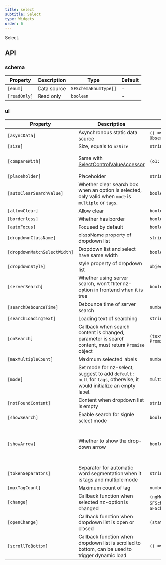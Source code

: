 ```yaml
---
title: select
subtitle: Select
type: Widgets
order: 6
---
```


Select.

## API

### schema

| Property | Description | Type | Default |
|----------|-------------|------|---------|
| `[enum]` | Data source | `SFSchemaEnumType[]` | - |
| `[readOnly]` | Read only | `boolean` | - |

### ui

| Property | Description | Type | Default |
|----------|-------------|------|---------|
| `[asyncData]` | Asynchronous static data source | `() => Observable<SFSchemaEnumType[]>` | - |
| `[size]` | Size, equals to `nzSize` | `string` | - |
| `[compareWith]` | Same with [SelectControlValueAccessor](https://angular.io/api/forms/SelectControlValueAccessor#caveat-option-selection) | `(o1: any, o2: any) => boolean` | `(o1: any, o2: any) => o1===o2` |
| `[placeholder]` | Placeholder | `string` | - |
| `[autoClearSearchValue]` | Whether clear search box when an option is selected, only valid when `mode` is `multiple` or `tags`. | `boolean` | `true` |
| `[allowClear]` | Allow clear | `boolean` | `false` |
| `[borderless]` | Whether has border | `boolean` | `false` |
| `[autoFocus]` | Focused by default | `boolean` | `false` |
| `[dropdownClassName]` | className property of dropdown list | `string` | - |
| `[dropdownMatchSelectWidth]` | Dropdown list and select have same width | `boolean` | `true` |
| `[dropdownStyle]` | style property of dropdown list | `object` | - |
| `[serverSearch]` | Whether using server search, won't fliter nz-option in frontend when it is true | `boolean` | `false` |
| `[searchDebounceTime]` | Debounce time of server search | `number` | `300` |
| `[searchLoadingText]` | Loading text of searching | `string` | - |
| `[onSearch]` | Callback when search content is changed, parameter is search content, must return `Promise` object | `(text: string) => Promise<SFSchemaEnum[]>` | - |
| `[maxMultipleCount]` | Maximum selected labels | `number` | `Infinity` |
| `[mode]` | Set mode for nz-select, suggest to add `default: null` for `tags`, otherwise, it would initialize an empty label. | `multiple,tags,default` | `default` |
| `[notFoundContent]` | Content when dropdown list is empty | `string` | - |
| `[showSearch]` | Enable search for signle select mode | `boolean` | `false` |
| `[showArrow]` | Whether to show the drop-down arrow | `boolean` | `true`(for single select), `false`(for multiple select) |
| `[tokenSeparators]` | Separator for automatic word segmentation when it is tags and multiple mode | `string[]` | `[]` |
| `[maxTagCount]` | Maximum count of tag | `number` | - |
| `[change]` | Callback function when selected nz-option is changed | `(ngModel:any丨any[], orgData: SFSchemaEnum丨SFSchemaEnum[])=>void` | - |
| `[openChange]` | Callback function when dropdown list is open or closed | `(status: boolean) => void` | - |
| `[scrollToBottom]` | Callback function when dropdown list is scrolled to bottom, can be used to trigger dynamic load | `() => void` | - |
